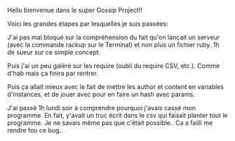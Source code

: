 Hello bienvenue dans le super Gossip Project!!

Voici les grandes étapes par lesquelles je suis passées:

J'ai pas mal bloqué sur la compréhension du fait qu'on lançait un serveur (avec la commande rackup sur le Terminal) et non plus un fichier ruby. 1h de sueur sur ce simple concept.

Puis j'ai un peu galéré sur les require (oubli du require CSV, etc.). Comme d'hab mais ça finira par rentrer.

Puis ça allait mieux avec le fait de mettre les author et content en variables d'instances, et de jouer avec pour en faire un hash avec params. 

J'ai passé 1h lundi soir à comprendre pourquoi j'avais cassé mon programme. En fait, y'avait un truc écrit dans le csv qui faisait planter tout le programme. Je ne savais même pas que c'était possible.. Ca a failli me rendre fou ce bug..